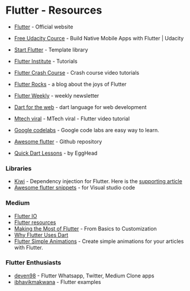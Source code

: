 # Flutter - Resources

- [Flutter](https://flutter.io) - Official website
- [Free Udacity Cource](https://in.udacity.com/course/build-native-mobile-apps-with-flutter--ud905?linkId=53775882) - Build Native Mobile Apps with Flutter | Udacity

- [Start Flutter](https://startflutter.com/) - Template library
- [Flutter Institute](https://flutter.institute/) - Tutorials
- [Flutter Crash Course](https://fluttercrashcourse.com/) - Crash course video tutorials
- [Flutter Rocks](https://flutter.rocks/) - a blog about the joys of Flutter
- [Flutter Weekly](https://flutterweekly.net/) - weekly newsletter
- [Dart for the web](https://webdev.dartlang.org/) - dart language for web development
- [Mtech viral](https://www.youtube.com/watch?v=qWL1lGchpRA&list=PLR2qQy0Zxs_UdqAcaipPR3CG1Ly57UlhV) - MTech viral - Flutter video tutorial
- [Google codelabs](https://codelabs.developers.google.com/?cat=Flutter) - Google code labs are easy way to learn.
- [Awesome flutter](https://github.com/Solido/awesome-flutter) - Github repository
- [Quick Dart Lessons](https://egghead.io/browse/languages/dart) - by EggHead

### Libraries
- [Kiwi](https://github.com/letsar/kiwi) - Dependency injection for Flutter. Here is the [supporting article](https://medium.com/flutter-community/announcing-kiwi-52ddb3935e6d)
- [Awesome flutter snippets](https://marketplace.visualstudio.com/items?itemName=Nash.awesome-flutter-snippets) - for Visual studio code 

### Medium
- [Flutter IO](https://medium.com/flutter-io) 
- [Flutter resources](https://medium.freecodecamp.org/learn-flutter-best-resources-18f88346ed0f)
- [Making the Most of Flutter](https://hackernoon.com/making-the-most-of-flutter-from-basics-to-customization-433171581d01) - From Basics to Customization
- [Why Flutter Uses Dart](https://hackernoon.com/why-flutter-uses-dart-dd635a054ebf)
- [Flutter Simple Animations](https://medium.com/flutter-community/create-simple-animations-for-your-articles-with-flutter-7769085108d1) - Create simple animations for your articles with Flutter.

### Flutter Enthusiasts
- [deven98](https://github.com/deven98) - Flutter Whatsapp, Twitter, Medium Clone apps
- [ibhavikmakwana](https://github.com/ibhavikmakwana/FlutterPlayground) - Flutter examples
